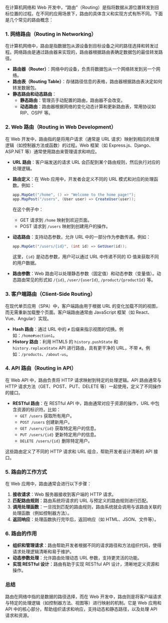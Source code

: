 在计算机网络和 Web 开发中，“路由”（Routing）是指将数据从源位置转发到目标位置的过程。在不同的应用场景下，路由的具体含义和实现方式有所不同。下面是几个常见的路由概念：

### 1. **网络路由（Routing in Networking）**
   在计算机网络中，路由是指数据包从源设备到目标设备之间的路径选择和转发过程。网络路由是通过路由器来实现的，路由器根据路由表确定数据包的最佳转发路径。

   - **路由器（Router）**：网络中的设备，负责将数据包从一个网络转发到另一个网络。
   - **路由表（Routing Table）**：存储路径信息的表格，路由器根据路由表决定如何转发数据包。
   - **静态路由和动态路由**：
     - **静态路由**：管理员手动配置的路由，路由器不会改变。
     - **动态路由**：路由器根据网络的变化动态计算和更新路由表，常用协议如 RIP、OSPF 等。

### 2. **Web 路由（Routing in Web Development）**
   在 Web 开发中，路由指的是将用户请求（通常是 URL 请求）映射到相应的处理逻辑（如控制器方法或函数）的过程。Web 框架（如 Express.js、Django、ASP.NET 等）通常使用路由来管理请求和响应。

   - **URL 路由**：客户端发送的请求 URL 会匹配到某个路由规则，然后执行对应的处理逻辑。
   - **路由定义**：在 Web 应用中，开发者会定义不同的 URL 模式和对应的处理函数。例如：
     ```csharp
     app.MapGet("/home", () => "Welcome to the home page!");
     app.MapPost("/users", (User user) => CreateUser(user));
     ```
     在这个例子中：
     - GET 请求到 `/home` 映射到欢迎页面。
     - POST 请求到 `/users` 映射到创建用户的操作。

   - **动态路由**：支持动态参数，允许 URL 中的一部分作为参数传递。例如：
     ```csharp
     app.MapGet("/users/{id}", (int id) => GetUser(id));
     ```
     这里，`{id}` 是动态参数，用户可以通过 URL 中传递不同的 ID 值来获取不同的用户数据。

   - **路由参数**：Web 路由可以处理静态参数（固定值）和动态参数（变量值）。动态路由常见的形式如 `/{id}`, `/user/{userId}`, `/product/{productId}` 等。

### 3. **客户端路由（Client-Side Routing）**
   在现代单页应用（SPA）中，客户端路由用于根据 URL 的变化加载不同的视图，而无需重新加载整个页面。客户端路由通常由 JavaScript 框架（如 React、Vue、Angular）实现。

   - **Hash 路由**：通过 URL 中的 `#` 后缀来指示视图的切换。例如：`/home#section1`。
   - **History 路由**：利用 HTML5 的 `history.pushState` 和 `history.replaceState` API 进行路由，具有更干净的 URL，不带 `#`。例如：`/products`、`/about-us`。

### 4. **API 路由（Routing in API）**
   在 Web API 中，路由负责将 HTTP 请求映射到特定的处理逻辑。API 路由通常与 HTTP 请求方法（GET、POST、PUT、DELETE 等）一起使用，定义了不同操作的接口。

   - **RESTful 路由**：在 RESTful API 中，路由通常对应于资源的操作，URL 中包含资源的标识符。比如：
     - `GET /users` 获取所有用户。
     - `POST /users` 创建新用户。
     - `GET /users/{id}` 获取特定用户的信息。
     - `PUT /users/{id}` 更新特定用户的信息。
     - `DELETE /users/{id}` 删除特定用户。
   
   这些路由定义了不同的 HTTP 请求和 URL 组合，帮助开发者设计清晰的 API 接口。

### 5. **路由的工作方式**
   在 Web 应用中，路由通常会进行以下步骤：
   1. **接收请求**：Web 服务器接收到客户端的 HTTP 请求。
   2. **匹配路由规则**：路由系统将请求的 URL 与预定义的路由规则进行匹配。
   3. **调用处理函数**：一旦找到匹配的路由规则，路由系统就会调用与该路由关联的处理函数（例如控制器方法）。
   4. **返回响应**：处理函数执行完毕后，返回响应（如 HTML、JSON、文件等）。

### 6. **路由的作用**
   - **组织和管理请求**：路由帮助开发者根据不同的请求路径和方法组织代码，使得请求处理逻辑清晰和易于维护。
   - **动态参数处理**：允许路由处理动态 URL 参数，支持更灵活的功能。
   - **实现 RESTful 设计**：路由有助于实现 RESTful API 设计，清晰地定义资源和操作。

### 总结
路由在网络中指的是数据的路径选择，而在 Web 开发中，路由则是将客户端请求与特定的处理逻辑（如控制器方法、视图等）进行映射的机制。它是 Web 应用和 API 中的核心部分，帮助组织请求和响应，支持动态和静态路径，以及处理 API 请求和资源。